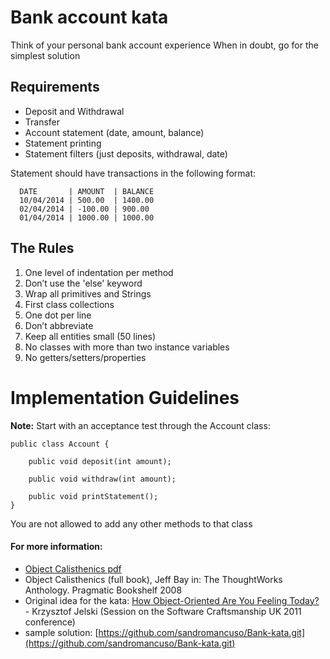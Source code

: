 Bank account kata
=================

Think of your personal bank account experience
When in doubt, go for the simplest solution

Requirements
------------

* Deposit and Withdrawal
* Transfer
* Account statement (date, amount, balance)
* Statement printing
* Statement filters (just deposits, withdrawal, date)

Statement should have transactions in the following format:

```
  DATE       | AMOUNT  | BALANCE
  10/04/2014 | 500.00  | 1400.00
  02/04/2014 | -100.00 | 900.00
  01/04/2014 | 1000.00 | 1000.00
```


The Rules
---------

1. One level of indentation per method
2. Don’t use the 'else' keyword
3. Wrap all primitives and Strings
4. First class collections
5. One dot per line
6. Don’t abbreviate
7. Keep all entities small (50 lines)
8. No classes with more than two instance variables
9. No getters/setters/properties


Implementation Guidelines
=========================

**Note:** Start with an acceptance test through the Account class:

    public class Account {

        public void deposit(int amount);

        public void withdraw(int amount);

        public void printStatement();
    }

You are not allowed to add any other methods to that class

#### For more information:

-  [Object Calisthenics pdf](http://www.cs.helsinki.fi/u/luontola/tdd-2009/ext/ObjectCalisthenics.pdf)
-  Object Calisthenics (full book), Jeff Bay in: The ThoughtWorks Anthology.
   Pragmatic Bookshelf 2008
-  Original idea for the kata: [How Object-Oriented Are You Feeling Today?](https://www.slideshare.net/KrzysztofJelski/how-object-oriented-are-you-feeling-today) - Krzysztof Jelski (Session on the Software Craftsmanship UK 2011 conference)
- sample solution: [https://github.com/sandromancuso/Bank-kata.git](https://github.com/sandromancuso/Bank-kata.git)
